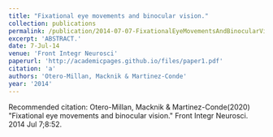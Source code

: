 ```yaml
---
title: "Fixational eye movements and binocular vision."
collection: publications
permalink: /publication/2014-07-07-FixationalEyeMovementsAndBinocularVision_
excerpt: 'ABSTRACT.'
date: 7-Jul-14
venue: 'Front Integr Neurosci'
paperurl: 'http://academicpages.github.io/files/paper1.pdf'
citation: 'a'
authors: 'Otero-Millan, Macknik & Martinez-Conde'
year: '2014'
---
```


Recommended citation: Otero-Millan, Macknik & Martinez-Conde(2020) "Fixational eye movements and binocular vision." Front Integr Neurosci. 2014 Jul 7;8:52. 
